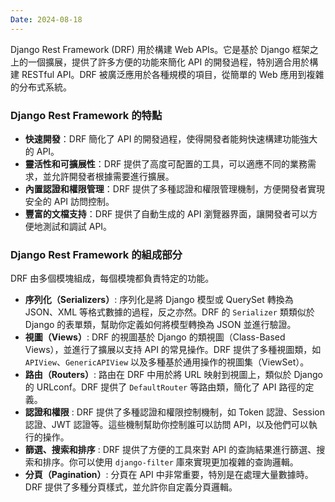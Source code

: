 ```yaml
---
Date: 2024-08-18
---
```

Django Rest Framework (DRF) 用於構建 Web APIs。它是基於 Django 框架之上的一個擴展，提供了許多方便的功能來簡化 API 的開發過程，特別適合用於構建 RESTful API。DRF 被廣泛應用於各種規模的項目，從簡單的 Web 應用到複雜的分布式系統。
### Django Rest Framework 的特點
- **快速開發**：DRF 簡化了 API 的開發過程，使得開發者能夠快速構建功能強大的 API。
- **靈活性和可擴展性**：DRF 提供了高度可配置的工具，可以適應不同的業務需求，並允許開發者根據需要進行擴展。
- **內置認證和權限管理**：DRF 提供了多種認證和權限管理機制，方便開發者實現安全的 API 訪問控制。
- **豐富的文檔支持**：DRF 提供了自動生成的 API 瀏覽器界面，讓開發者可以方便地測試和調試 API。
### Django Rest Framework 的組成部分
DRF 由多個模塊組成，每個模塊都負責特定的功能。

- **序列化（Serializers）**: 序列化是將 Django 模型或 QuerySet 轉換為 JSON、XML 等格式數據的過程，反之亦然。DRF 的 `Serializer` 類類似於 Django 的表單類，幫助你定義如何將模型轉換為 JSON 並進行驗證。
- **視圖（Views）**: DRF 的視圖基於 Django 的類視圖（Class-Based Views），並進行了擴展以支持 API 的常見操作。DRF 提供了多種視圖類，如 `APIView`、`GenericAPIView` 以及多種基於通用操作的視圖集（ViewSet）。
- **路由（Routers）**: 路由在 DRF 中用於將 URL 映射到視圖上，類似於 Django 的 URLconf。DRF 提供了 `DefaultRouter` 等路由類，簡化了 API 路徑的定義。
- **認證和權限** : DRF 提供了多種認證和權限控制機制，如 Token 認證、Session 認證、JWT 認證等。這些機制幫助你控制誰可以訪問 API，以及他們可以執行的操作。
- **篩選、搜索和排序** : DRF 提供了方便的工具來對 API 的查詢結果進行篩選、搜索和排序。你可以使用 `django-filter` 庫來實現更加複雜的查詢邏輯。
- **分頁（Pagination）**: 分頁在 API 中非常重要，特別是在處理大量數據時。DRF 提供了多種分頁樣式，並允許你自定義分頁邏輯。 